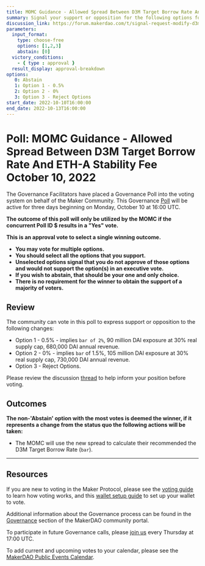 ```yaml
---
title: MOMC Guidance - Allowed Spread Between D3M Target Borrow Rate And ETH-A Stability Fee October 10, 2022
summary: Signal your support or opposition for the following options for the spread between the D3M Target Borrow Rate and the ETH-A Stability Fee.
discussion_link: https://forum.makerdao.com/t/signal-request-modify-d3m-guidance-for-momc/18069
parameters:
  input_format:
    type: choose-free
    options: [1,2,3]
    abstain: [0]
  victory_conditions:
    - { type : approval }
  result_display: approval-breakdown
options:
   0: Abstain
   1: Option 1 - 0.5%
   2: Option 2 - 0%
   3: Option 3 - Reject Options
start_date: 2022-10-10T16:00:00
end_date: 2022-10-13T16:00:00
---
```

# Poll: MOMC Guidance - Allowed Spread Between D3M Target Borrow Rate And ETH-A Stability Fee October 10, 2022

The Governance Facilitators have placed a Governance Poll into the voting system on behalf of the Maker Community. This Governance [Poll](https://community-development.makerdao.com/en/learn/governance/on-chain-gov) will be active for three days beginning on Monday, October 10 at 16:00 UTC.

**The outcome of this poll will only be utilized by the MOMC if the concurrent Poll ID $ results in a "Yes" vote.**

**This is an approval vote to select a single winning outcome.**
- **You may vote for multiple options.**
- **You should select all the options that you support.**
- **Unselected options signal that you do not approve of those options and would not support the option(s) in an executive vote.**
- **If you wish to abstain, that should be your one and only choice.**
- **There is no requirement for the winner to obtain the support of a majority of voters.**

## Review

The community can vote in this poll to express support or opposition to the following changes:
* Option 1 - 0.5% - implies `bar of 2%`, 90 million DAI exposure at 30% real supply cap, 680,000 DAI annual revenue.
* Option 2 - 0% - implies `bar` of 1.5%, 105 million DAI exposure at 30% real supply cap, 730,000 DAI annual revenue.
* Option 3 - Reject Options.

Please review the discussion [thread](https://forum.makerdao.com/t/signal-request-modify-d3m-guidance-for-momc/18069) to help inform your position before voting.

## Outcomes

**The non-'Abstain' option with the most votes is deemed the winner, if it represents a change from the status quo the following actions will be taken:**
* The MOMC will use the new spread to calculate their recommended the D3M Target Borrow Rate (`bar`).

---

## Resources

If you are new to voting in the Maker Protocol, please see the [voting guide](https://community-development.makerdao.com/en/learn/governance/how-voting-works/) to learn how voting works, and this [wallet setup guide](https://community-development.makerdao.com/en/learn/governance/voting-setup/) to set up your wallet to vote.

Additional information about the Governance process can be found in the [Governance](https://community-development.makerdao.com/en/learn/governance) section of the MakerDAO community portal.

To participate in future Governance calls, please [join us](https://github.com/makerdao/community/tree/master/governance/governance-and-risk-meetings) every Thursday at 17:00 UTC.

To add current and upcoming votes to your calendar, please see the [MakerDAO Public Events Calendar](https://calendar.google.com/calendar/embed?src=makerdao.com_3efhm2ghipksegl009ktniomdk%40group.calendar.google.com&ctz=UTC&mode=week&showCalendars=0&showPrint=0).